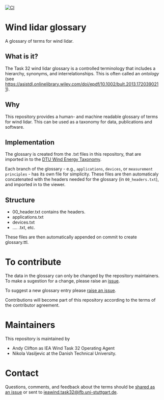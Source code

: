 [![CI](https://github.com/IEA-Wind-Task-32/wind-lidar-glossary/workflows/CI/badge.svg)](https://github.com/IEA-Wind-Task-32/wind-lidar-glossary/actions?query=workflow%3ACI)

# Wind lidar glossary
A glossary of terms for wind lidar.

## What is it?
The Task 32 wind lidar glossary is a controlled terminology that includes a hierarchy, synonyms, and interrelationships. This is often called an _ontology_ (see https://asistdl.onlinelibrary.wiley.com/doi/epdf/10.1002/bult.2013.1720390211).

## Why
This repository provides a human- and machine readable glossary of terms for wind lidar. This can be used as a taxonomy for data, publications and software.

## Implementation
The glossary is created from the .txt files in this repository, that are imported in to the [DTU Wind Energy Taxonomy](https://data.windenergy.dtu.dk/ontologies/view/wtax/en/).

Each branch of the glossary - e.g., `applications`, `devices`, or `measurement principles` - has its own file for simplicity. These files are then automaticaly concatenated with the headers needed for the glossary (in `00_headers.txt`), and imported in to the viewer.

## Structure
- 00_header.txt contains the headers. 
- applications.txt
- devices.txt
- .... .txt, etc.

These files are then automatically appended on commit to create glossary.ttl.

# To contribute

The data in the glossary can only be changed by the repository maintainers. To make a sugestion for a change, please raise an [issue](https://github.com/IEA-Wind-Task-32/wind-lidar-glossary/issues/new/choose).

To suggest a new glossary entry please [raise an issue](https://github.com/IEA-Wind-Task-32/wind-lidar-glossary/issues/new?assignees=&labels=&template=new-definition.md&title=%5BNew+definition%5D).

Contributions will become part of this repository according to the terms of the contributor agreement.

# Maintainers
This repository is maintained by 
- Andy Clifton as IEA Wind Task 32 Operating Agent 
- Nikola Vasiljevic at the Danish Technical University.

# Contact
Questions, comments, and feedback about the terms should be [shared as an issue](https://github.com/IEA-Wind-Task-32/wind-lidar-glossary/issues/new/choose) or sent to ieawind.task32@ifb.uni-stuttgart.de.
